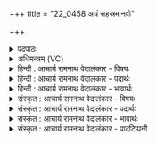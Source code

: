 +++
title = "22_0458 अयं सहस्रमानवो"

+++
<details><summary>पदपाठः</summary>

अ꣣य꣢म्। स꣣ह꣡स्र꣢म्। आ꣡न꣢꣯वः। दृ꣣शः꣢। क꣣वीना꣢म्। म꣣तिः꣢। ज्यो꣡तिः꣢꣯। वि꣡ध꣢꣯र्म। वि। ध꣣र्म। ब्रध्नः꣢। स꣣मी꣡चीः꣢। स꣣म्। ई꣡चीः꣢꣯। उ꣣ष꣡सः꣢। सम्। ऐ꣣रयत्। अरेप꣡सः꣢। अ꣣। रेप꣡सः꣢। स꣡चे꣢꣯तसः। स। चे꣣तसः। स्व꣡स꣢꣯रे। म꣣न्युम꣡न्तः꣢। चि꣣ताः꣢। गोः। ४५८।
</details>

<details><summary>अधिमन्त्रम् (VC)</summary>

- सूर्यः
- गौराङ्गिरसः
- अतिजगती
- निषादः
- ऐन्द्रं काण्डम्
</details>

<details><summary>हिन्दी : आचार्य रामनाथ वेदालंकार - विषयः</summary>

अगले मन्त्र का देवता सूर्य है। आदित्य, परमेश्वर और आचार्य का वर्णन है।
</details>

<details><summary>हिन्दी : आचार्य रामनाथ वेदालंकार - पदार्थः</summary>

पदार्थान्वय -  (अयम्) यह सूर्य, परमेश्वर वा आचार्य (सहस्रम्) अकेला भी सहस्र के तुल्य, (आनवः) मनुष्यों के लिए हितकर, (दृशः) द्रष्टा अथवा दर्शन करानेवाला, (कवीनाम्) मेधावी विद्वानों का (मतिः) मतिप्रदाता, और (विधर्म ज्योतिः) विशेष धारक प्रकाश से युक्त है। (ब्रध्नः) महान् यह सूर्य, परमेश्वर वा आचार्य (समीचीः) सम्यक् गतिवाली, (अरेपसः) निर्मल (उषसः) उषाओं को अथवा ज्ञानदीप्तियों को (समैरयत्) भली-भाँति प्रेरित करता है, जिससे (स्वसरे) उज्ज्वल दिन अथवा दिन के समान उज्ज्वल विवेक के प्रकट हो जाने पर (सचेतसः) सहृदय जन (मन्युमन्तः) तेजयुक्त अथवा ब्रह्मवर्चस्वी होकर (गोः) किरणसमूह के अथवा वेदवाणी के (चिताः) ज्ञाता हो जाते हैं ॥२॥ इस मन्त्र में श्लेषालङ्कार है। मतिः और ज्योतिः के अर्थ लक्षणा द्वारा क्रमशः मतिप्रदाता और ज्योतिष्मान् होते हैं। ‘तिर्, तिर्’, ‘समी, समै’ और ‘चेत, चिता’ में छेकानुप्रास तथा सकार, रेफ व तकार की पृथक्-पृथक् अनेक बार आवृत्ति में वृत्त्यनुप्रास अलङ्कार है ॥२॥
</details>

<details><summary>हिन्दी : आचार्य रामनाथ वेदालंकार - भावार्थः</summary>

भावार्थ -  जैसे सूर्य प्रकाशवती उषाओं को प्रेरित करता है, वैसे ही परमात्मा और आचार्य मनुष्यों में विद्या एवं विवेक की कान्तियों को उत्पन्न करते हैं ॥२॥
</details>

<details><summary>संस्कृत : आचार्य रामनाथ वेदालंकार - विषयः</summary>

अथ सूर्यो देवता। आदित्यं, परमेश्वरम्, आचार्यं च वर्णयति।
</details>

<details><summary>संस्कृत : आचार्य रामनाथ वेदालंकार - पदार्थः</summary>

पदार्थान्वय -  (अयम्) एष सूर्यः परमेश्वर आचार्यो वा (सहस्रम्) एकोऽपि सन् शक्त्या सहस्रतुल्यः (आनवः२) अनुभ्यो मनुष्येभ्यो हितः। अनवः इति मनुष्यनामसु पठितम्। निघं० २।३, तेभ्यो हितः। (दृशः) द्रष्टा दर्शयिता वा, (कवीनाम्) विदुषाम् (मतिः) मतिप्रदाता (विधर्म ज्योतिः) विशेषधारकप्रकाशश्च वर्तते। (ब्रध्नः) महान् एषः। ब्रध्न इति महन्नाम। निघं० ३।३। (समीचीः) सम्यगञ्चनाः, (अरेपसः) निर्मलाः (उषसः) प्रभातदीप्तीः ज्ञानदीप्तीर्वा (समैरयत्) सम्यक् प्रेरयति, येन (स्वसरे) उज्ज्वले दिवसे, दिवसवदुज्ज्वले विवेके वा जाते सति। स्वसराणि अहानि भवन्ति स्वयंसारीणि, अपि वा स्वः आदित्यो भवति स एनानि सारयति। निरु० ५।४। (सचेतसः) सहृदयाः जनाः (मन्युमन्तः) तेजोयुक्ताः ब्रह्मवर्चस्विनो वा सन्तः (गोः) किरणसमूहस्य वेदवाचो वा (चिताः) ज्ञातारः, भवन्तीति शेषः। चिती संज्ञाने धातोः ‘इगुपधज्ञाप्रीकिरः कः। अ० ३।१।१३५’ इति कः प्रत्ययः ॥२॥३ अत्र श्लेषालङ्कारः। मतिः, ज्योतिः इत्यनयोः क्रमेण मतिप्रदातरि ज्योतिष्मति च लक्षणा। ‘तिर्, तिर्’, ‘समी, समै’, ‘चेत, चिता’ इत्यत्र छेकानुप्रासः, सकाररेफतकाराणां पृथक् पृथगसकृदावृत्तौ च वृत्त्यनुप्रासः ॥२॥
</details>

<details><summary>संस्कृत : आचार्य रामनाथ वेदालंकार - भावार्थः</summary>

भावार्थ -  यथा सूर्यः प्रकाशवतीरुषसः प्रेरयति तथैव परमेश्वर आचार्यश्च जनेषु विद्याविवेककान्तीर्जनयतः ॥२॥
</details>

<details><summary>संस्कृत : आचार्य रामनाथ वेदालंकार - पादटिप्पनी</summary>

टिप्पनी -   १. अथ० ७।२२।१, २। ऋषिः ब्रह्मा, देवता ब्रध्नः। अयं सहस्रमा नो दृशे कवीनां मतिर्ज्योतिर्विधर्मणि ॥१॥ ब्रध्नः समीचीरुषसः समैरयन्। अरेपसः सचेतसः स्वसरे मन्युमत्तमाश्चिते गोः ॥२॥ इति पाठः। २. ‘सहस्रमानवः सहस्रसंख्याकाः मनुष्या यस्य सः। सहस्रसंख्याकैर्मनुष्यैरिवावस्थितै रश्मिभिर्युक्तः’ इति सायणीयं व्याख्यानं तु पदकारविरुद्धं ‘सहस्रम् आनवः’ इति पदपाठात्, स्वरविरुद्धं च। ३. तेजस्विनः चन्द्रमःप्रभृतयः गोः आदित्यात् चिताः उपचिताः भवन्ति तेजसा—इति भ०। तेजस्विनश्चन्द्रमःप्रभृतयः गोः आदित्यस्य तेजसा चिताः अपचिताः भवन्ति, विगततेजस्का भवन्तीत्यर्थः—इति सा०।
</details>